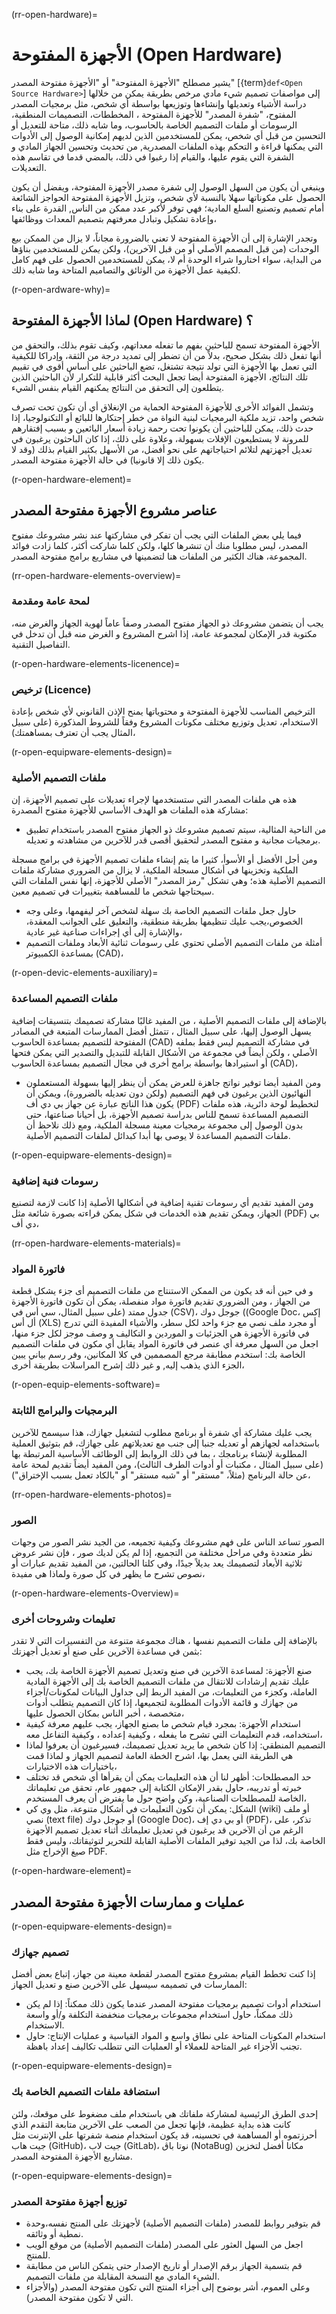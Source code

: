 (rr-open-hardware)=
# الأجهزة المفتوحة (Open Hardware)

يشير مصطلح "الأجهزة المفتوحة" أو "الأجهزة مفتوحة المصدر" [{term}`def<Open Source Hardware>`] إلى مواصفات تصميم شيء مادي مرخص بطريقة يمكن من خلالها دراسة الأشياء وتعديلها وإنشاءها وتوزيعها بواسطة أي شخص، مثل برمجيات المصدر المفتوح، "شفرة المصدر" للأجهزة المفتوحة ، المخططات، التصميمات المنطقية، الرسومات أو ملفات التصميم الخاصة بالحاسوب، وما شابه ذلك، متاحة للتعديل أو التحسين من قبل أي شخص، يمكن للمستخدمين الذين لديهم إمكانية الوصول إلى الأدوات التي يمكنها قراءة و التحكم بهذه الملفات المصدرية, من تحديث وتحسين الجهاز المادي و الشفرة التي يقوم عليها، والقيام إذا رغبوا في ذلك، بالمضي قدما في تقاسم هذه التعديلات.

وينبغي أن يكون من السهل الوصول إلى شفرة مصدر الأجهزة المفتوحة، ويفضل أن يكون الحصول على مكوناتها سهلا بالنسبة لأي شخص، وتزيل الأجهزة المفتوحة الحواجز الشائعة أمام تصميم وتصنيع السلع المادية؛ فهي توفر لأكبر عدد ممكن من الناس, القدرة على بناء وإعادة تشكيل وتبادل معرفتهم بتصميم المعدات ووظائفها،

وتجدر الإشارة إلى أن الأجهزة المفتوحة لا تعني بالضرورة مجاناً، لا يزال من الممكن بيع الوحدات (من قبل المصمم الأصلي أو من قبل الآخرين)، ولكن *يمكن* للمستخدمين بناؤها من البداية، سواء اختاروا شراء الوحدة أم لا، يمكن للمستخدمين الحصول على فهم كامل لكيفية عمل الأجهزة من الوثائق والتصاميم المتاحة وما شابه ذلك.

(r-open-ardware-why)=
## لماذا الأجهزة المفتوحة (Open Hardware) ؟

الأجهزة المفتوحة تسمح للباحثين بفهم ما تفعله معداتهم، وكيف تقوم بذلك، والتحقق من أنها تفعل ذلك بشكل صحيح، بدلاً من أن تضطر إلى تمديد درجة من الثقة، وإدراكا للكيفية التي تعمل بها الأجهزة التي تولد نتيجة تشتغل، تضع الباحثين على أساس أقوى في تقييم تلك النتائج، الأجهزة المفتوحة أيضا تجعل البحث أكثر قابلية للتكرار لأن الباحثين الذين يتطلعون إلى التحقق من النتائج يمكنهم القيام بنفس الشيء.

وتشمل الفوائد الأخرى للأجهزة المفتوحة الحماية من الإنغلاق أي أن تكون تحت تصرف شخص واحد، تزيد ملكية البرمجيات لبنية النواة من خطر إحتكارها للبائع أو التكنولوجيا، إذا حدث ذلك، يمكن للباحثين أن يكونوا تحت رحمة زيادة أسعار البائعين و بسبب إفتقارهم للمرونة لا يستطيعون الإفلات بسهولة، وعلاوة على ذلك، إذا كان الباحثون يرغبون في تعديل أجهزتهم لتلائم احتياجاتهم على نحو أفضل، من الأسهل بكثير القيام بذلك (وقد لا يكون ذلك إلا قانونيا) في حالة الأجهزة مفتوحة المصدر.

(r-open-hardware-element)=
## عناصر مشروع الأجهزة مفتوحة المصدر

فيما يلي بعض الملفات التي يجب أن تفكر في مشاركتها عند نشر مشروعك مفتوح المصدر، ليس مطلوبا منك أن تنشرها كلها، ولكن كلما شاركت أكثر، كلما زادت فوائد المجموعة، هناك الكثير من الملفات هنا لتضمينها في مشاريع برامج مفتوحة المصدر.

(rr-open-hardware-elements-overview)=
### لمحة عامة ومقدمة
يجب أن يتضمن مشروعك ذو الجهاز مفتوح المصدر وصفاً عاماً لهوية الجهاز والغرض منه، مكتوبة قدر الإمكان لمجموعة عامة، إذا اشرح المشروع و الغرض منه قبل أن تدخل في التفاصيل التقنية.

(r-open-hardware-elements-licenence)=
### ترخيص (Licence)
الترخيص المناسب للأجهزة المفتوحة و محتوياتها يمنح الإذن القانوني لأي شخص بإعادة الاستخدام، تعديل وتوزيع مختلف مكونات المشروع وفقاً للشروط المذكورة (على سبيل المثال يجب أن تعترف بمساهمتك)،

(r-open-equipware-elements-design)=
### ملفات التصميم الأصلية

هذه هي ملفات المصدر التي ستستخدمها لإجراء تعديلات على تصميم الأجهزة، إن مشاركة هذه الملفات هو الهدف الأساسي للأجهزة مفتوح المصدرة:
- من الناحية المثالية، سيتم تصميم مشروعك ذو الجهاز مفتوح المصدر باستخدام تطبيق برمجيات مجانية و مفتوح المصدر لتحقيق أقصى قدر للآخرين من مشاهدته و تعديله.

ومن أجل الأفضل أو الأسوأ، كثيرا ما يتم إنشاء ملفات تصميم الأجهزة في برامج مسجلة الملكية وتخزينها في أشكال مسجلة الملكية، لا يزال من الضروري مشاركة ملفات التصميم الأصلية هذه؛ وهي تشكل "رمز المصدر" الأصلي للأجهزة، إنها نفس الملفات التي سيحتاجها شخص ما للمساهمة بتغييرات في تصميم معين.
- حاول جعل ملفات التصميم الخاصة بك سهلة لشخص آخر ليفهمها، وعلى وجه الخصوص،يجب عليك تنظيمها بطريقة منطقية، والتعليق على الجوانب المعقدة، والإشارة إلى أي إجراءات صناعية غير عادية،
- أمثلة من ملفات التصميم الأصلي تحتوي على رسومات ثنائية الأبعاد وملفات التصميم بمساعدة الكمبيوتر (CAD)،

(r-open-devic-elements-auxiliary)=
### ملفات التصميم المساعدة

بالإضافة إلى ملفات التصميم الأصلية ، من المفيد غالبًا مشاركة تصميمك بتنسيقات إضافية يسهل الوصول إليها، على سبيل المثال ، تتمثل أفضل الممارسات المتبعة في المصادر المفتوحة  للتصميم بمساعدة الحاسوب (CAD) في مشاركة التصميم ليس فقط بملفه الأصلي ، ولكن أيضاً في مجموعة من الأشكال القابلة للتبديل والتصدير التي يمكن فتحها أو استيرادها بواسطة برامج أخرى في مجال   التصميم بمساعدة الحاسوب (CAD)،
- ومن المفيد أيضا توفير نواتج جاهزة للعرض يمكن أن ينظر إليها بسهولة المستعملون النهائيون الذين يرغبون في فهم التصميم (ولكن دون تعديله بالضرورة)، ويمكن أن يكون هذا الناتج عبارة عن جهاز  بي دي أف (PDF) لتخطيط لوحة دائرية، هذه ملفات التصميم المساعدة تسمح للناس بدراسة تصميم الأجهزة، بل أحيانا صناعتها، حتى بدون الوصول إلى مجموعة برمجيات معينة مسجلة الملكية، ومع ذلك نلاحظ أن ملفات التصميم المساعدة لا يوصى بها أبدا كبدائل لملفات التصميم الأصلية.

(r-open-equipware-elements-design)=
### رسومات فنية إضافية

ومن المفيد تقديم أي رسومات تقنية إضافية في أشكالها الأصلية إذا كانت لازمة لتصنيع الجهاز، ويمكن تقديم هذه الخدمات في شكل يمكن قراءته بصورة شائعة مثل (PDF) بي دي أف،

(rr-open-hardware-elements-materials)=
### فاتورة المواد

و في حين أنه قد يكون من الممكن الاستنتاج من ملفات التصميم أى جزء يشكل قطعة من الجهاز ، ومن الضروري تقديم فاتورة مواد منفصلة، يمكن أن تكون فاتورة الأجهزة جدول ممتد (على سبيل المثال،  سي أس في (CSV)، جوجل دوك ((Google Doc،  إكس أل أس (XLS) أو مجرد ملف نصي مع جزء واحد لكل سطر، والأشياء المفيدة التي تدرج في فاتورة الأجهزة هي الجزئيات و الموردين و التكاليف و وصف موجز لكل جزء منها، اجعل من السهل معرفة أي عنصر في فاتورة المواد يقابل أي مكون في ملفات التصميم الخاصة بك: استخدم مطابقة مرجع المصممين في كلا المكانين، وفر رسم بياني يبين الجزء الذي يذهب إليه, و غير ذلك إشرح المراسلات بطريقة أخرى،

(r-open-equip-elements-software)=
### البرمجيات والبرامج الثابتة

يجب عليك مشاركة أي شفرة أو برنامج مطلوب لتشغيل جهازك، هذا سيسمح للآخرين باستخدامه لجهازهم أو تعديله جنبا إلى جنب مع تعديلاتهم على جهازك، قم بتوثيق العملية المطلوبة لإنشاء برنامجك ، بما في ذلك الروابط إلى الوظائف الأساسية المرتبطة بها (على سبيل المثال ، مكتبات أو أدوات الطرف الثالث)، ومن المفيد أيضاً تقديم لمحة عامة عن حالة البرنامج (مثلاً، "مستقر" أو "شبه مستقر" أو "بالكاد تعمل بسبب الإختراق")،

(rr-open-hardware-elements-photos)=
### الصور
الصور تساعد الناس على فهم مشروعك وكيفية تجميعه، من الجيد نشر الصور من وجهات نظر متعددة وفي مراحل مختلفة من التجميع، إذا لم يكن لديك صور ، فإن نشر عروض ثلاثية الأبعاد لتصميمك يعد بديلاً جيدًا، وفي كلتا الحالتين، من المفيد تقديم عبارات أو نصوص تشرح ما يظهر في كل صورة ولماذا هي مفيدة،

(r-open-hardware-elements-Overview)=
### تعليمات وشروحات أخرى

بالإضافة إلى ملفات التصميم نفسها ، هناك مجموعة متنوعة من التفسيرات التي لا تقدر بثمن في مساعدة الآخرين على صنع أو تعديل أجهزتك:
- صنع الأجهزة: لمساعدة الآخرين في صنع وتعديل تصميم الأجهزة الخاصة بك، يجب عليك تقديم إرشادات للانتقال من ملفات التصميم الخاصة بك إلى الأجهزة المادية العاملة، وكجزء من التعليمات، من المفيد الربط إلى جداول البيانات لمكونات/أجزاء من جهازك و قائمة الأدوات المطلوبة لتجميعها، إذا كان التصميم يتطلب أدوات متخصصة ، أخبر الناس بمكان الحصول عليها،
- استخدام الأجهزة: بمجرد قيام شخص ما بصنع الجهاز، يجب عليهم معرفة كيفية استخدامه، قدم التعليمات التي تشرح ما يفعله ، وكيفية إعداده ، وكيفية التفاعل معه،
- التصميم المنطقي: إذا كان شخص ما يريد تعديل تصميمك، فسيرغبون أن يعرفوا لماذا هي الطريقة التي يعمل بها، اشرح الخطة العامة لتصميم الجهاز و لماذا قمت باختيارات هذه الاختيارات،
- حد المصطلحات: أظهر لنا أن هذه التعليمات يمكن أن يقرأها أي شخص قد تختلف خبرته أو تدريبه، حاول بقدر الإمكان الكتابة إلى جمهور عام، تحقق من تعليماتك الخاصة للمصطلحات الصناعية، وكن واضح حول ما يفترض أن يعرف المستخدم،
- الشكل: يمكن أن تكون التعليمات في أشكال متنوعة، مثل وي كي (wiki)  أو ملف نصي (text file) أو جوجل دوك (Google Doc)، أو  بي دي إف (PDF)، تذكر، على الرغم من أن الآخرين قد يرغبون في تعديل تعليماتك أثناء تعديل تصميم الأجهزة الخاصة بك، لذا من الجيد توفير الملفات الأصلية القابلة للتحرير لتوثيقاتك، وليس فقط صيغ الإخراج مثل PDF.

(r-open-hardware-element)=
## عمليات و ممارسات الأجهزة مفتوحة المصدر

(r-open-equipware-elements-design)=
### تصميم جهازك

إذا كنت تخطط القيام بمشروع مفتوح المصدر لقطعة معينة من جهاز، إتباع بعض أفضل الممارسات في تصميمه سيسهل على الآخرين صنع و تعديل الجهاز:

- استخدام أدوات تصميم برمجيات مفتوحة المصدر عندما يكون ذلك ممكناً: إذا لم يكن ذلك ممكناً، حاول استخدام مجموعات برمجيات منخفضة التكلفة و/أو واسعة الاستخدام.
- استخدام المكونات المتاحة على نطاق واسع و المواد القياسية و عمليات الإنتاج: حاول تجنب الأجزاء غير المتاحة للعملاء أو العمليات التي تتطلب تكاليف إعداد باهظة.

(r-open-equipware-elements-design)=
### استضافة ملفات التصميم الخاصة بك

إحدى الطرق الرئيسية لمشاركة ملفاتك هي باستخدام ملف مضغوط على موقعك، ولئن كانت هذه بداية عظيمة، فإنها تجعل من الصعب على الآخرين متابعة التقدم الذي أحرزتموه أو المساهمة في تحسينه، قد يكون استخدام منصة شفرتها على الإنترنت مثل جيت هاب  (GitHub)، جيت لاب (GitLab)، نوتا باڨ (NotaBug) مكانا أفضل لتخزين مشاريع الأجهزة المفتوحة المصدر.

(r-open-equipware-elements-design)=
### توزيع أجهزة مفتوحة المصدر

- قم بتوفير روابط للمصدر (ملفات التصميم الأصلية) لأجهزتك على المنتج نفسه،وحدة نمطية أو وثائقه.
- اجعل من السهل العثور على المصدر (ملفات التصميم الأصلية) من موقع الويب للمنتج.
- قم بتسمية الجهاز برقم الإصدار أو تاريخ الإصدار حتى يتمكن الناس من مطابقة الشيء المادي مع النسخة المقابلة من ملفات التصميم.
- وعلى العموم، أشر بوضوح إلى أجزاء المنتج التي تكون مفتوحة المصدر (والأجزاء التي لا تكون مفتوحة المصدر).
